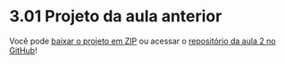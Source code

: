 # 3.01 Projeto da aula anterior
Você pode [baixar o projeto em ZIP](https://github.com/alura-cursos/3266-express-mongo/archive/refs/heads/aula-2.zip) ou acessar o [repositório da aula 2 no GitHub](https://github.com/alura-cursos/3266-express-mongo/tree/aula-2)!